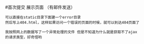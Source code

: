 #首次提交 展示页面 （有邮件发送）


```
可以直接在static目录下面建一个error目录
然后写上404.html，这样如果访问一个错误的页面的时候，就可以到达404页面了

我按照网上的数据写了一个异常处理的文件 但是不知道为什么就是获取不了ajax
的请求类型，好奇怪哟

```